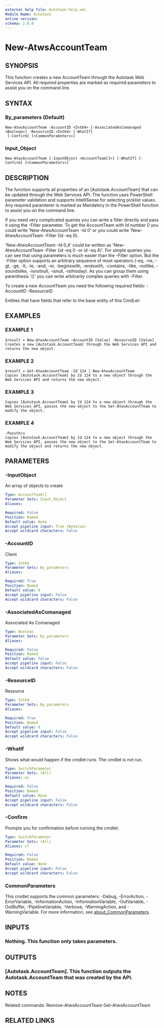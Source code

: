 ```yaml
---
external help file: Autotask-help.xml
Module Name: Autotask
online version:
schema: 2.0.0
---
```


# New-AtwsAccountTeam

## SYNOPSIS
This function creates a new AccountTeam through the Autotask Web Services API.
All required properties are marked as required parameters to assist you on the command line.

## SYNTAX

### By_parameters (Default)
```
New-AtwsAccountTeam -AccountID <Int64> [-AssociatedAsComanaged <Boolean>] -ResourceID <Int64> [-WhatIf]
 [-Confirm] [<CommonParameters>]
```

### Input_Object
```
New-AtwsAccountTeam [-InputObject <AccountTeam[]>] [-WhatIf] [-Confirm] [<CommonParameters>]
```

## DESCRIPTION
The function supports all properties of an \[Autotask.AccountTeam\] that can be updated through the Web Services API.
The function uses PowerShell parameter validation  and supports IntelliSense for selecting picklist values.
Any required paramterer is marked as Mandatory in the PowerShell function to assist you on the command line.

If you need very complicated queries you can write a filter directly and pass it using the -Filter parameter.
To get the AccountTeam with Id number 0 you could write 'New-AtwsAccountTeam -Id 0' or you could write 'New-AtwsAccountTeam -Filter {Id -eq 0}.

'New-AtwsAccountTeam -Id 0,4' could be written as 'New-AtwsAccountTeam -Filter {id -eq 0 -or id -eq 4}'.
For simple queries you can see that using parameters is much easier than the -Filter option.
But the -Filter option supports an arbitrary sequence of most operators (-eq, -ne, -gt, -ge, -lt, -le, -and, -or, -beginswith, -endswith, -contains, -like, -notlike, -soundslike, -isnotnull, -isnull, -isthisday).
As you can group them using parenthesis '()' you can write arbitrarily complex queries with -Filter. 

To create a new AccountTeam you need the following required fields:
 -AccountID
 -ResourceID

Entities that have fields that refer to the base entity of this CmdLet:

## EXAMPLES

### EXAMPLE 1
```
$result = New-AtwsAccountTeam -AccountID [Value] -ResourceID [Value]
Creates a new [Autotask.AccountTeam] through the Web Services API and returns the new object.
```

### EXAMPLE 2
```
$result = Get-AtwsAccountTeam -Id 124 | New-AtwsAccountTeam 
Copies [Autotask.AccountTeam] by Id 124 to a new object through the Web Services API and returns the new object.
```

### EXAMPLE 3
```
Copies [Autotask.AccountTeam] by Id 124 to a new object through the Web Services API, passes the new object to the Set-AtwsAccountTeam to modify the object.
```

### EXAMPLE 4
```
-Passthru
Copies [Autotask.AccountTeam] by Id 124 to a new object through the Web Services API, passes the new object to the Set-AtwsAccountTeam to modify the object and returns the new object.
```

## PARAMETERS

### -InputObject
An array of objects to create

```yaml
Type: AccountTeam[]
Parameter Sets: Input_Object
Aliases:

Required: False
Position: Named
Default value: None
Accept pipeline input: True (ByValue)
Accept wildcard characters: False
```

### -AccountID
Client

```yaml
Type: Int64
Parameter Sets: By_parameters
Aliases:

Required: True
Position: Named
Default value: 0
Accept pipeline input: False
Accept wildcard characters: False
```

### -AssociatedAsComanaged
Associated As Comanaged

```yaml
Type: Boolean
Parameter Sets: By_parameters
Aliases:

Required: False
Position: Named
Default value: False
Accept pipeline input: False
Accept wildcard characters: False
```

### -ResourceID
Resource

```yaml
Type: Int64
Parameter Sets: By_parameters
Aliases:

Required: True
Position: Named
Default value: 0
Accept pipeline input: False
Accept wildcard characters: False
```

### -WhatIf
Shows what would happen if the cmdlet runs.
The cmdlet is not run.

```yaml
Type: SwitchParameter
Parameter Sets: (All)
Aliases: wi

Required: False
Position: Named
Default value: None
Accept pipeline input: False
Accept wildcard characters: False
```

### -Confirm
Prompts you for confirmation before running the cmdlet.

```yaml
Type: SwitchParameter
Parameter Sets: (All)
Aliases: cf

Required: False
Position: Named
Default value: None
Accept pipeline input: False
Accept wildcard characters: False
```

### CommonParameters
This cmdlet supports the common parameters: -Debug, -ErrorAction, -ErrorVariable, -InformationAction, -InformationVariable, -OutVariable, -OutBuffer, -PipelineVariable, -Verbose, -WarningAction, and -WarningVariable. For more information, see [about_CommonParameters](http://go.microsoft.com/fwlink/?LinkID=113216).

## INPUTS

### Nothing. This function only takes parameters.
## OUTPUTS

### [Autotask.AccountTeam]. This function outputs the Autotask.AccountTeam that was created by the API.
## NOTES
Related commands:
Remove-AtwsAccountTeam
 Get-AtwsAccountTeam

## RELATED LINKS
